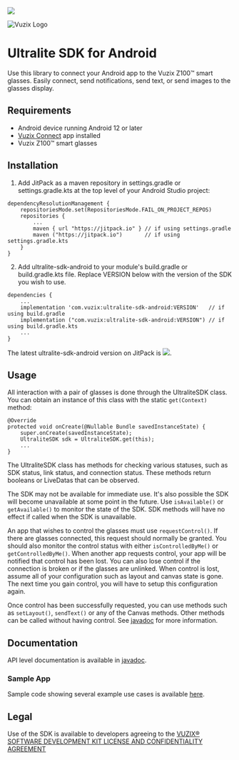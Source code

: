 
[![](https://jitpack.io/v/com.vuzix/ultralite-sdk-android.svg)](https://jitpack.io/#com.vuzix/ultralite-sdk-android)

![Vuzix Logo](https://apps.vuzix.com/images/vuzix-logo-old.png)
# Ultralite SDK for Android
Use this library to connect your Android app to the Vuzix Z100™ smart glasses. Easily connect, send notifications, send text, or send images to the glasses display.

## Requirements
- Android device running Android 12 or later
- [Vuzix Connect](https://play.google.com/store/apps/details?id=com.vuzix.connect) app installed
- Vuzix Z100™ smart glasses

## Installation
1. Add JitPack as a maven repository in settings.gradle or settings.gradle.kts at the top level of your Android Studio project:
```
dependencyResolutionManagement {
    repositoriesMode.set(RepositoriesMode.FAIL_ON_PROJECT_REPOS)
    repositories {
        ...
        maven { url "https://jitpack.io" } // if using settings.gradle
        maven ("https://jitpack.io")       // if using settings.gradle.kts
    }
}
```
2. Add ultralite-sdk-android to your module's build.gradle or build.gradle.kts file. Replace VERSION below with the version of the SDK you wish to use.
```
dependencies {
    ...
    implementation 'com.vuzix:ultralite-sdk-android:VERSION'   // if using build.gradle
    implementation ("com.vuzix:ultralite-sdk-android:VERSION") // if using build.gradle.kts
    ...
}
```
The latest ultralite-sdk-android version on JitPack is [![](https://jitpack.io/v/com.vuzix/ultralite-sdk-android.svg)](https://jitpack.io/#com.vuzix/ultralite-sdk-android).
## Usage
All interaction with a pair of glasses is done through the UltraliteSDK class. You can obtain an instance of this class with the static `get(Context)` method:
```
@Override
protected void onCreate(@Nullable Bundle savedInstanceState) {
    super.onCreate(savedInstanceState);
    UltraliteSDK sdk = UltraliteSDK.get(this);
    ...
}
```

The UltraliteSDK class has methods for checking various statuses, such as SDK status, link status, and connection status. These methods return booleans or LiveDatas that can be observed.

The SDK may not be available for immediate use. It's also possible the SDK will become unavailable at some point in the future. Use `isAvailable()` or `getAvailable()` to monitor the state of the SDK. SDK methods will have no effect if called when the SDK is unavailable.

An app that wishes to control the glasses must use `requestControl()`. If there are glasses connected, this request should normally be granted. You should also monitor the control status with either `isControlledByMe()` or `getControlledByMe()`. When another app requests control, your app will be notified that control has been lost. You can also lose control if the connection is broken or if the glasses are unlinked. When control is lost, assume all of your configuration such as layout and canvas state is gone. The next time you gain control, you will have to setup this configuration again.

Once control has been successfully requested, you can use methods such as `setLayout()`, `sendText()` or any of the Canvas methods. Other methods can be called without having control. See [javadoc](https://vuzix.github.io/ultralite-sdk-android/javadoc) for more information.

## Documentation
API level documentation is available in [javadoc](https://vuzix.github.io/ultralite-sdk-android/javadoc).

### Sample App
Sample code showing several example use cases is available [here](https://github.com/Vuzix/ultralite-sdk-android-sample).

## Legal
Use of the SDK is available to developers agreeing to the
[VUZIX® SOFTWARE DEVELOPMENT KIT LICENSE AND CONFIDENTIALITY AGREEMENT](https://www.vuzix.com/pages/vuzix%C2%AE-software-development-kit-license-and-confidentiality-agreement)

